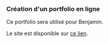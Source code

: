 ### Création d'un portfolio en ligne

Ce portfolio sera utilisé pour Benjamin. 

Le site est disponible sur [ce lien](https://benjaminportfolio.herokuapp.com/).
